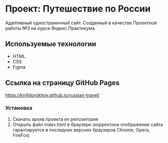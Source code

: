 # Проект: Путешествие по России
 Адаптивный одностраничный сайт. Созданный в качестве Проектной работы №3 на курсе Яндекс.Практикума.

## Используемые технологии
* HTML
* CSS
* Figma
## Ссылка на страницу GitHub Pages 
  https://kirilldorokhov.github.io/russian-travel/
  
### Установка
1. Скачать архив проекта их репозитория
2. Открыть файл index.html в браузере (корректное отображение сайта гарантируется в последних версиях браузеров Chrome, Opera, FireFox)
